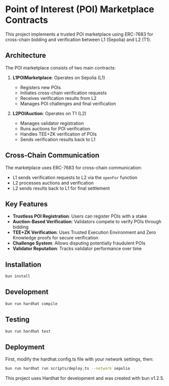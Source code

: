 # Point of Interest (POI) Marketplace Contracts

This project implements a trusted POI marketplace using ERC-7683 for cross-chain bidding and verification between L1 (Sepolia) and L2 (T1).

## Architecture

The POI marketplace consists of two main contracts:

1. **L1POIMarketplace**: Operates on Sepolia (L1)
   - Registers new POIs
   - Initiates cross-chain verification requests
   - Receives verification results from L2
   - Manages POI challenges and final verification

2. **L2POIAuction**: Operates on T1 (L2)
   - Manages validator registration
   - Runs auctions for POI verification
   - Handles TEE+ZK verification of POIs
   - Sends verification results back to L1

## Cross-Chain Communication

The marketplace uses ERC-7683 for cross-chain communication:
- L1 sends verification requests to L2 via the `openFor` function
- L2 processes auctions and verification
- L2 sends results back to L1 for final settlement

## Key Features

- **Trustless POI Registration**: Users can register POIs with a stake
- **Auction-Based Verification**: Validators compete to verify POIs through bidding
- **TEE+ZK Verification**: Uses Trusted Execution Environment and Zero Knowledge proofs for secure verification
- **Challenge System**: Allows disputing potentially fraudulent POIs
- **Validator Reputation**: Tracks validator performance over time

## Installation

```bash
bun install
```

## Development

```bash
bun run hardhat compile
```

## Testing

```bash
bun run hardhat test
```

## Deployment

First, modify the hardhat.config.ts file with your network settings, then:

```bash
bun run hardhat run scripts/deploy.ts --network sepolia
```

This project uses Hardhat for development and was created with bun v1.2.5.
